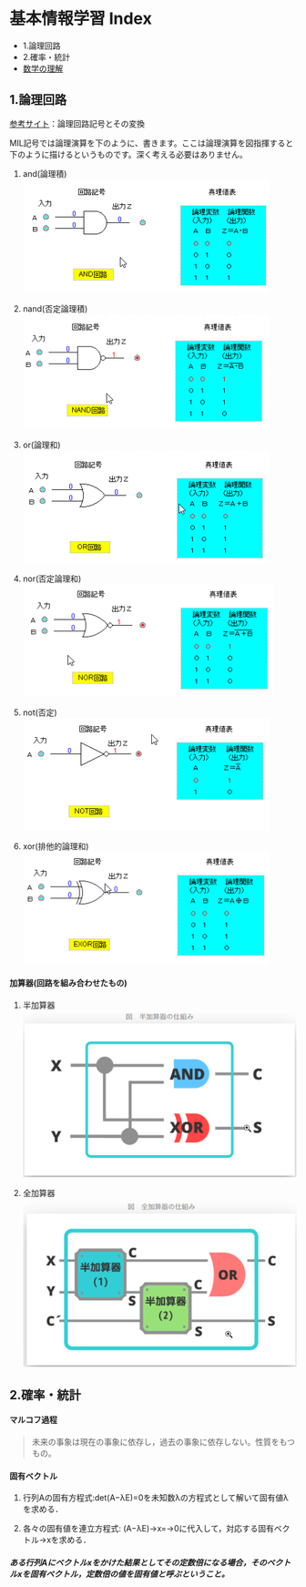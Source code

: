 # 基本情報学習 Index
* 1.論理回路
* 2.確率・統計
* [数学の理解](https://examist.jp/category/mathematics/planar-vector/)

## 1.論理回路
[参考サイト](http://www.cs.shinshu-u.ac.jp/Lecture/LogicCirc/chap7/chap7.html)：論理回路記号とその変換

MIL記号では論理演算を下のように、書きます。ここは論理演算を図指揮すると下のように描けるというものです。深く考える必要はありません。

1. and(論理積)
![AND演算](./img/andCircuit.png)

2. nand(否定論理積)
![NAND演算](./img/nandCircuit.png)

3. or(論理和)
![OR演算](./img/orCircuit.png)

4. nor(否定論理和)
![NOR演算](./img/norCircuit.png)

5. not(否定)
![](./img/notCircuit.png)

6. xor(排他的論理和)
![](./img/xorCircuit.png)

#### 加算器(回路を組み合わせたもの)
1. 半加算器
![](./img/halfAdder.png)

2. 全加算器
![](./img/allAdder.png)

## 2.確率・統計
#### マルコフ過程
> 未来の事象は現在の事象に依存し，過去の事象に依存しない。性質をもつもの。


#### 固有ベクトル
1. 行列Aの固有方程式:det(A−λE)=0を未知数λの方程式として解いて固有値λを求める．

2. 各々の固有値を連立方程式: (A−λE)→x=→0に代入して，対応する固有ベクトル→xを求める．

##### ある行列Aにベクトルxをかけた結果としてその定数倍になる場合，そのベクトルxを固有ベクトル，定数倍の値を固有値と呼ぶということ。
